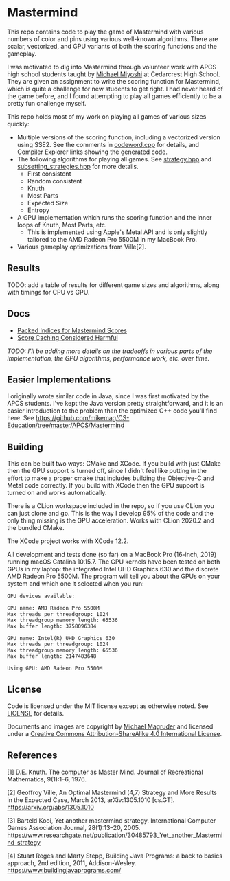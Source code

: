 # Mastermind

This repo contains code to play the game of Mastermind with various numbers of color and pins using various well-known 
algorithms. There are scalar, vectorized, and GPU variants of both the scoring functions and the gameplay.

I was motivated to dig into Mastermind through volunteer work with APCS high school students taught 
by [Michael Miyoshi](https://github.com/MichaelTMiyoshi) at Cedarcrest High School. They are given an assignment to write the scoring
function for Mastermind, which is quite a challenge for new students to get right. I had never heard of the game before,
and I found attempting to play all games efficiently to be a pretty fun challenge myself.

This repo holds most of my work on playing all games of various sizes quickly:

- Multiple versions of the scoring function, including a vectorized version using SSE2. See the comments in [codeword.cpp](codeword.cpp)
for details, and Compiler Explorer links showing the generated code.
- The following algorithms for playing all games. See [strategy.hpp](strategy.hpp) and [subsetting_strategies.hpp](subsetting_strategies.hpp) for more details.
  - First consistent
  - Random consistent
  - Knuth
  - Most Parts
  - Expected Size
  - Entropy
 - A GPU implementation which runs the scoring function and the inner loops of Knuth, Most Parts, etc.
   - This is implemented using Apple's Metal API and is only slightly tailored to the AMD Radeon Pro 5500M in my MacBook Pro.
 - Various gameplay optimizations from Ville[2].

## Results

TODO: add a table of results for different game sizes and algorithms, along with timings for CPU vs GPU.

## Docs

* [Packed Indices for Mastermind Scores](docs/Score_Ordinals.md)
* [Score Caching Considered Harmful](docs/Score_Cache.md)

*TODO: I'll be adding more details on the tradeoffs in various parts of the implementation, the GPU algorithms, performance work,
etc. over time.*

## Easier Implementations

I originally wrote similar code in Java, since I was first motivated by the APCS students. I've kept the Java version
pretty straightforward, and it is an easier introduction to the problem than the optimized C++ code you'll find here.
See https://github.com/mikemag/CS-Education/tree/master/APCS/Mastermind

## Building

This can be built two ways: CMake and XCode. If you build with just CMake then the GPU support is turned off, since I
didn't feel like putting in the effort to make a proper cmake that includes building the Objective-C and Metal code
correctly. If you build with XCode then the GPU support is turned on and works automatically.

There is a CLion workspace included in the repo, so if you use CLion you can just clone and go. This is the way I 
develop 95% of the code and the only thing missing is the GPU acceleration. Works with CLion 2020.2 and the bundled CMake.

The XCode project works with XCode 12.2.

All development and tests done (so far) on a MacBook Pro (16-inch, 2019) running macOS Catalina 10.15.7. The GPU kernels
have been tested on both GPUs in my laptop: the integrated Intel UHD Graphics 630 and the discrete AMD Radeon Pro 5500M.
The program will tell you about the GPUs on your system and which one it selected when you run:

```
GPU devices available:

GPU name: AMD Radeon Pro 5500M
Max threads per threadgroup: 1024
Max threadgroup memory length: 65536
Max buffer length: 3758096384

GPU name: Intel(R) UHD Graphics 630
Max threads per threadgroup: 1024
Max threadgroup memory length: 65536
Max buffer length: 2147483648

Using GPU: AMD Radeon Pro 5500M
``` 

## License

Code is licensed under the MIT license except as otherwise noted.
See [LICENSE](https://github.com/mikemag/Mastermind/blob/master/LICENSE) for details.

Documents and images are copyright by [Michael Magruder](https://github.com/mikemag) and licensed under a 
[Creative Commons Attribution-ShareAlike 4.0 International License](http://creativecommons.org/licenses/by-sa/4.0/).

## References

[1] D.E. Knuth. The computer as Master Mind. Journal of Recreational Mathematics, 9(1):1–6, 1976.

[2] Geoffroy Ville, An Optimal Mastermind (4,7) Strategy and More Results in the Expected Case, March 2013, arXiv:1305.1010 [cs.GT]. https://arxiv.org/abs/1305.1010

[3] Barteld Kooi, Yet another mastermind strategy. International Computer Games Association Journal, 28(1):13–20, 2005. https://www.researchgate.net/publication/30485793_Yet_another_Mastermind_strategy

[4] Stuart Reges and Marty Stepp, Building Java Programs: a back to basics approach, 2nd edition, 2011, Addison-Wesley. https://www.buildingjavaprograms.com/
  